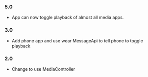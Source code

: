 ### 5.0

- App can now toggle playback of almost all media apps.

### 3.0

- Add phone app and use wear MessageApi to tell phone to toggle playback

### 2.0

- Change to use MediaController